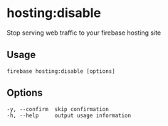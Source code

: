 # hosting:disable

Stop serving web traffic to your firebase hosting site

## Usage
```
firebase hosting:disable [options]
```

## Options
```
-y, --confirm  skip confirmation
-h, --help     output usage information
```
